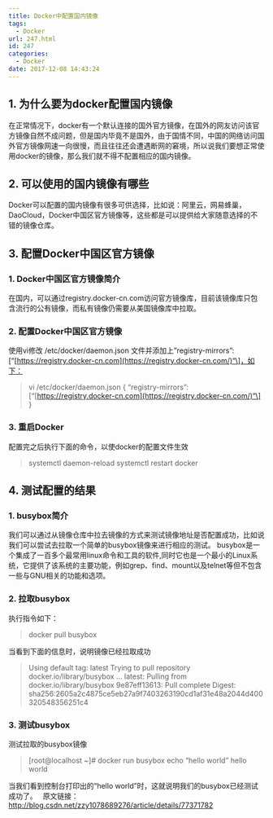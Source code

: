 ```yaml
---
title: Docker中配置国内镜像
tags:
  - Docker
url: 247.html
id: 247
categories:
  - Docker
date: 2017-12-08 14:43:24
---
```


**1\. 为什么要为docker配置国内镜像**
-------------------------

在正常情况下，docker有一个默认连接的国外官方镜像，在国外的网友访问该官方镜像自然不成问题，但是国内毕竟不是国外，由于国情不同，中国的网络访问国外官方镜像网速一向很慢，而且往往还会遭遇断网的窘境，所以说我们要想正常使用docker的镜像，那么我们就不得不配置相应的国内镜像。

**2\. 可以使用的国内镜像有哪些**
--------------------

Docker可以配置的国内镜像有很多可供选择，比如说：阿里云，网易蜂巢，DaoCloud，Docker中国区官方镜像等，这些都是可以提供给大家随意选择的不错的镜像仓库。

**3\. 配置Docker中国区官方镜像**
-----------------------

### **1\. Docker中国区官方镜像简介**

在国内，可以通过registry.docker-cn.com访问官方镜像库，目前该镜像库只包含流行的公有镜像，而私有镜像仍需要从美国镜像库中拉取。

### **2\. 配置Docker中国区官方镜像**

使用vi修改 /etc/docker/daemon.json 文件并添加上”registry-mirrors”: \[“[https://registry.docker-cn.com](https://registry.docker-cn.com/)“\]，如下：

> vi /etc/docker/daemon.json { “registry-mirrors”: \[“[https://registry.docker-cn.com](https://registry.docker-cn.com/)“\] }

### **3\. 重启Docker**

配置完之后执行下面的命令，以使docker的配置文件生效

> systemctl daemon-reload systemctl restart docker

**4\. 测试配置的结果**
---------------

### **1\. busybox简介**

我们可以通过从镜像仓库中拉去镜像的方式来测试镜像地址是否配置成功，比如说我们可以尝试去拉取一个简单的busybox镜像来进行相应的测试。 busybox是一个集成了一百多个最常用linux命令和工具的软件,同时它也是一个最小的Linux系统，它提供了该系统的主要功能，例如grep、find、mount以及telnet等但不包含一些与GNU相关的功能和选项。

### **2\. 拉取busybox**

执行指令如下：

> docker pull busybox

当看到下面的信息时，说明镜像已经拉取成功

> Using default tag: latest Trying to pull repository docker.io/library/busybox … latest: Pulling from docker.io/library/busybox 9e87eff13613: Pull complete Digest: sha256:2605a2c4875ce5eb27a9f7403263190cd1af31e48a2044d400320548356251c4

### **3\. 测试busybox**

测试拉取的busybox镜像

> \[root@localhost ~\]# docker run busybox echo “hello world” hello world

当我们看到控制台打印出的“hello world”时，这就说明我们的busybox已经测试成功了。   原文链接：http://blog.csdn.net/zzy1078689276/article/details/77371782